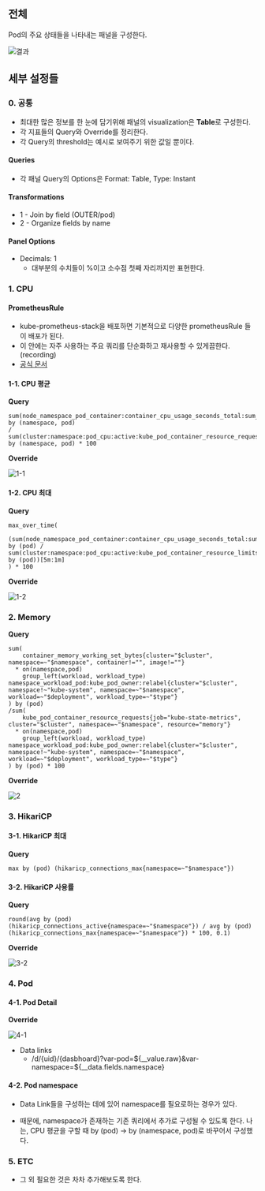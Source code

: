 ## 전체

Pod의 주요 상태들을 나타내는 패널을 구성한다.

 ![결과](img/결과.png)

## 세부 설정들

### 0. 공통

* 최대한 많은 정보를 한 눈에 담기위해 패널의 visualization은 <b>Table</b>로 구성한다.
* 각 지표들의 Query와 Override를 정리한다.
* 각 Query의 threshold는 예시로 보여주기 위한 값일 뿐이다.

#### Queries

* 각 패널 Query의 Options은 Format: Table, Type: Instant

#### Transformations

* 1 - Join by field (OUTER/pod)
* 2 - Organize fields by name

#### Panel Options

* Decimals: 1
  * 대부분의 수치들이 %이고 소수점 첫째 자리까지만 표현한다.

### 1. CPU 

#### PrometheusRule

* kube-prometheus-stack을 배포하면 기본적으로 다양한 prometheusRule 들이 배포가 된다.
* 이 안에는 자주 사용하는 주요 쿼리를 단순화하고 재사용할 수 있게끔한다.(recording)
* [공식 문서](https://github.com/prometheus-community/helm-charts/blob/main/charts/kube-prometheus-stack/templates/prometheus/rules-1.14/k8s.rules.container_cpu_usage_seconds_total.yaml)

#### 1-1. CPU 평균

<b>Query</b>
```
sum(node_namespace_pod_container:container_cpu_usage_seconds_total:sum_irate{namespace=~"$namespace"}) by (namespace, pod)
/ sum(cluster:namespace:pod_cpu:active:kube_pod_container_resource_requests{namespace=~"$namespace"}) by (namespace, pod) * 100
```

<b>Override</b>

![1-1](img/1-1.png)

#### 1-2. CPU 최대

<b>Query</b>
```
max_over_time(
  (sum(node_namespace_pod_container:container_cpu_usage_seconds_total:sum_irate{namespace=~"$namespace"}) by (pod) / sum(cluster:namespace:pod_cpu:active:kube_pod_container_resource_limits{namespace=~"$namespace"}) by (pod))[5m:1m]
) * 100
```

<b>Override</b>

![1-2](img/1-2.png)

### 2. Memory

<b>Query</b>
```
sum(
    container_memory_working_set_bytes{cluster="$cluster", namespace=~"$namespace", container!="", image!=""}
  * on(namespace,pod)
    group_left(workload, workload_type) namespace_workload_pod:kube_pod_owner:relabel{cluster="$cluster", namespace!~"kube-system", namespace=~"$namespace", workload=~"$deployment", workload_type=~"$type"}
) by (pod)
/sum(
    kube_pod_container_resource_requests{job="kube-state-metrics", cluster="$cluster", namespace=~"$namespace", resource="memory"}
  * on(namespace,pod)
    group_left(workload, workload_type) namespace_workload_pod:kube_pod_owner:relabel{cluster="$cluster", namespace!~"kube-system", namespace=~"$namespace", workload=~"$deployment", workload_type=~"$type"}
) by (pod) * 100
```

<b>Override</b>

![2](img/2.png)

### 3. HikariCP

#### 3-1. HikariCP 최대

<b>Query</b>
```
max by (pod) (hikaricp_connections_max{namespace=~"$namespace"})
```

#### 3-2. HikariCP 사용률

<b>Query</b>
```
round(avg by (pod) (hikaricp_connections_active{namespace=~"$namespace"}) / avg by (pod) (hikaricp_connections_max{namespace=~"$namespace"}) * 100, 0.1)
```

<b>Override</b>

![3-2](img/3-2.png)

### 4. Pod

#### 4-1. Pod Detail

<b>Override</b>

![4-1](img/4-1.png)

* Data links
  * /d/{uid}/{dasbhoard}?var-pod=${__value.raw}&var-namespace=${__data.fields.namespace}

#### 4-2. Pod namespace

* Data Link들을 구성하는 데에 있어 namespace를 필요로하는 경우가 있다.

* 때문에, namespace가 존재하는 기존 쿼리에서 추가로 구성될 수 있도록 한다.
  나는, CPU 평균을 구할 때 by (pod) → by (namespace, pod)로 바꾸어서 구성했다.

### 5. ETC

- 그 외 필요한 것은 차차 추가해보도록 한다.